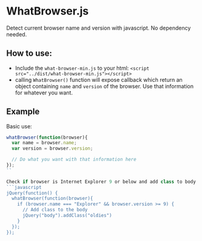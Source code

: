 # WhatBrowser.js
Detect current browser name and version with javascript. No dependency needed.

## How to use:
* Include the `what-browser-min.js` to your html: `<script src="../dist/what-browser-min.js"></script>`
* calling `WhatBrowser()` function will expose callback which return an object containing `name` and `version` of the browser. Use that information for whatever you want.

## Example

Basic use:
```javascript
whatBrowser(function(browser){
  var name = browser.name;
  var version = browser.version;

  // Do what you want with that information here
});
``

Check if browser is Internet Explorer 9 or below and add class to body with jQuery:
```javascript
jQuery(function() {
  whatBrowser(function(browser){
    if (browser.name === "Explorer" && browser.version >= 9) {
      // Add class to the body
      jQuery("body").addClass("oldies")
    }
  });
});
```
